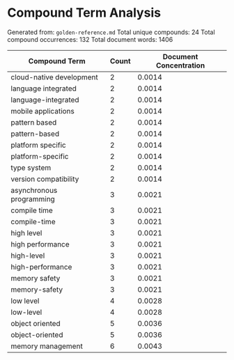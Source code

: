 # Compound Term Analysis

Generated from: `golden-reference.md`
Total unique compounds: 24
Total compound occurrences: 132
Total document words: 1406

| Compound Term | Count | Document Concentration |
|---------------|-------|------------------------|
| cloud-native development | 2 | 0.0014 |
| language integrated | 2 | 0.0014 |
| language-integrated | 2 | 0.0014 |
| mobile applications | 2 | 0.0014 |
| pattern based | 2 | 0.0014 |
| pattern-based | 2 | 0.0014 |
| platform specific | 2 | 0.0014 |
| platform-specific | 2 | 0.0014 |
| type system | 2 | 0.0014 |
| version compatibility | 2 | 0.0014 |
| asynchronous programming | 3 | 0.0021 |
| compile time | 3 | 0.0021 |
| compile-time | 3 | 0.0021 |
| high level | 3 | 0.0021 |
| high performance | 3 | 0.0021 |
| high-level | 3 | 0.0021 |
| high-performance | 3 | 0.0021 |
| memory safety | 3 | 0.0021 |
| memory-safety | 3 | 0.0021 |
| low level | 4 | 0.0028 |
| low-level | 4 | 0.0028 |
| object oriented | 5 | 0.0036 |
| object-oriented | 5 | 0.0036 |
| memory management | 6 | 0.0043 |
